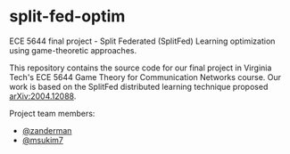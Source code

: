 # split-fed-optim

ECE 5644 final project - Split Federated (SplitFed) Learning optimization using game-theoretic approaches.

This repository contains the source code for our final project in Virginia Tech's ECE 5644 Game Theory for Communication Networks course. Our work is based on the SplitFed distributed learning technique proposed [arXiv:2004.12088](https://arxiv.org/abs/2004.12088).

Project team members:
- [@zanderman](https://github.com/zanderman)
- [@msukim7](https://github.com/msukim7)